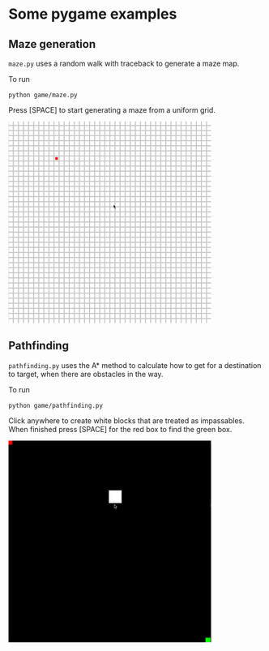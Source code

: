 # Some pygame examples
## Maze generation
`maze.py` uses a random walk with traceback to generate a maze map.

To run
```
python game/maze.py
```
Press [SPACE] to start generating a maze from a uniform grid.

![Maze Generator Demo](maze-making-fast-small.gif)



## Pathfinding
`pathfinding.py` uses the A* method to calculate how to get for a destination to target, when there are obstacles in the way.

To run
```
python game/pathfinding.py
```
Click anywhere to create white blocks that are treated as impassables. When finished press [SPACE] for the red box to find the green box.

![Pathfinding Demo](pathfinding-fast-small.gif)


